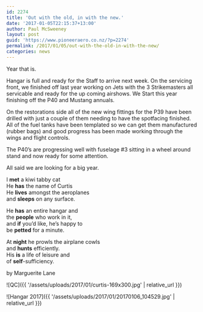 ```yaml
---
id: 2274
title: 'Out with the old, in with the new.'
date: '2017-01-05T22:15:37+13:00'
author: Paul McSweeney
layout: post
guid: 'https://www.pioneeraero.co.nz/?p=2274'
permalink: /2017/01/05/out-with-the-old-in-with-the-new/
categories: news
---
```


Year that is.

Hangar is full and ready for the Staff to arrive next week. On the servicing front, we finished off last year working on Jets with the 3 Strikemasters all servicable and ready for the up coming airshows. We Start this year finishing off the P40 and Mustang annuals.

On the restorations side all of the new wing fittings for the P39 have been drilled with just a couple of them needing to have the spotfacing finished. All of the fuel tanks have been templated so we can get them manufactured (rubber bags) and good progress has been made working through the wings and flight controls.

The P40’s are progressing well with fuselage #3 sitting in a wheel around stand and now ready for some attention.

All said we are looking for a big year.

I **met** a kiwi tabby cat  
He **has** the name of Curtis  
He **lives** amongst the aeroplanes  
and **sleeps** on any surface.

He **has** an entire hangar and  
the **people** who work in it,  
and **if** you’d like, he’s happy to  
be **petted** for a minute.

At **night** he prowls the airplane cowls  
and **hunts** efficiently.  
His **is** a life of leisure and  
of **self**-sufficiency.

by Marguerite Lane

![QC]({{ '/assets/uploads/2017/01/curtis-169x300.jpg' | relative_url }})

![Hangar 2017]({{ '/assets/uploads/2017/01/20170106_104529.jpg' | relative_url }})
